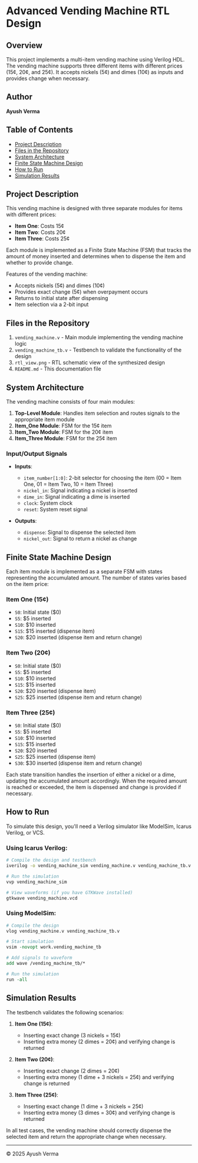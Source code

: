 # Advanced Vending Machine RTL Design

## Overview

This project implements a multi-item vending machine using Verilog HDL. The vending machine supports three different items with different prices (15¢, 20¢, and 25¢). It accepts nickels (5¢) and dimes (10¢) as inputs and provides change when necessary.

## Author

**Ayush Verma**

## Table of Contents

- [Project Description](#project-description)
- [Files in the Repository](#files-in-the-repository)
- [System Architecture](#system-architecture)
- [Finite State Machine Design](#finite-state-machine-design)
- [How to Run](#how-to-run)
- [Simulation Results](#simulation-results)

## Project Description

This vending machine is designed with three separate modules for items with different prices:

- **Item One**: Costs 15¢
- **Item Two**: Costs 20¢
- **Item Three**: Costs 25¢

Each module is implemented as a Finite State Machine (FSM) that tracks the amount of money inserted and determines when to dispense the item and whether to provide change.

Features of the vending machine:

- Accepts nickels (5¢) and dimes (10¢)
- Provides exact change (5¢) when overpayment occurs
- Returns to initial state after dispensing
- Item selection via a 2-bit input

## Files in the Repository

1. `vending_machine.v` - Main module implementing the vending machine logic
2. `vending_machine_tb.v` - Testbench to validate the functionality of the design
3. `rtl_view.png` - RTL schematic view of the synthesized design
4. `README.md` - This documentation file

## System Architecture

The vending machine consists of four main modules:

1. **Top-Level Module**: Handles item selection and routes signals to the appropriate item module
2. **Item_One Module**: FSM for the 15¢ item
3. **Item_Two Module**: FSM for the 20¢ item
4. **Item_Three Module**: FSM for the 25¢ item

### Input/Output Signals

- **Inputs**:

  - `item_number[1:0]`: 2-bit selector for choosing the item (00 = Item One, 01 = Item Two, 10 = Item Three)
  - `nickel_in`: Signal indicating a nickel is inserted
  - `dime_in`: Signal indicating a dime is inserted
  - `clock`: System clock
  - `reset`: System reset signal

- **Outputs**:
  - `dispense`: Signal to dispense the selected item
  - `nickel_out`: Signal to return a nickel as change

## Finite State Machine Design

Each item module is implemented as a separate FSM with states representing the accumulated amount. The number of states varies based on the item price:

### Item One (15¢)

- `S0`: Initial state ($0)
- `S5`: $5 inserted
- `S10`: $10 inserted
- `S15`: $15 inserted (dispense item)
- `S20`: $20 inserted (dispense item and return change)

### Item Two (20¢)

- `S0`: Initial state ($0)
- `S5`: $5 inserted
- `S10`: $10 inserted
- `S15`: $15 inserted
- `S20`: $20 inserted (dispense item)
- `S25`: $25 inserted (dispense item and return change)

### Item Three (25¢)

- `S0`: Initial state ($0)
- `S5`: $5 inserted
- `S10`: $10 inserted
- `S15`: $15 inserted
- `S20`: $20 inserted
- `S25`: $25 inserted (dispense item)
- `S30`: $30 inserted (dispense item and return change)

Each state transition handles the insertion of either a nickel or a dime, updating the accumulated amount accordingly. When the required amount is reached or exceeded, the item is dispensed and change is provided if necessary.

## How to Run

To simulate this design, you'll need a Verilog simulator like ModelSim, Icarus Verilog, or VCS.

### Using Icarus Verilog:

```bash
# Compile the design and testbench
iverilog -o vending_machine_sim vending_machine.v vending_machine_tb.v

# Run the simulation
vvp vending_machine_sim

# View waveforms (if you have GTKWave installed)
gtkwave vending_machine.vcd
```

### Using ModelSim:

```tcl
# Compile the design
vlog vending_machine.v vending_machine_tb.v

# Start simulation
vsim -novopt work.vending_machine_tb

# Add signals to waveform
add wave /vending_machine_tb/*

# Run the simulation
run -all
```

## Simulation Results

The testbench validates the following scenarios:

1. **Item One (15¢)**:

   - Inserting exact change (3 nickels = 15¢)
   - Inserting extra money (2 dimes = 20¢) and verifying change is returned

2. **Item Two (20¢)**:

   - Inserting exact change (2 dimes = 20¢)
   - Inserting extra money (1 dime + 3 nickels = 25¢) and verifying change is returned

3. **Item Three (25¢)**:
   - Inserting exact change (1 dime + 3 nickels = 25¢)
   - Inserting extra money (3 dimes = 30¢) and verifying change is returned

In all test cases, the vending machine should correctly dispense the selected item and return the appropriate change when necessary.

---

© 2025 Ayush Verma
